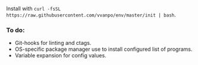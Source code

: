Install with `curl -fsSL https://raw.githubusercontent.com/vvanpo/env/master/init | bash`.

### To do:
- Git-hooks for linting and ctags.
- OS-specific package manager use to install configured list of programs.
- Variable expansion for config values.
